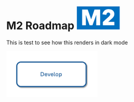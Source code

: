 <style>
    img[src*='#left'] {
     float: left;
    }
    img[src*='#right'] {
        float: right;
    }
    img[src*='#center'] {
        display: block;
        margin: auto;
    }
</style>

# M2 Roadmap ![MODAQ M2 Roadmap](img/m2_logo.png#right)
This is test to see how this renders in dark mode

</p>

![](img/rm.png)